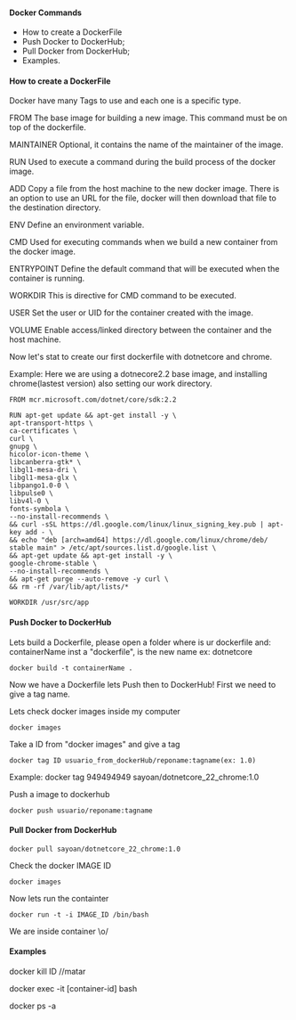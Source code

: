 #### Docker Commands

- How to create a DockerFile
- Push Docker to DockerHub;
- Pull Docker from DockerHub;
- Examples.

#### How to create a DockerFile
Docker have many Tags to use and each one is a specific type.

FROM
The base image for building a new image. This command must be on top of the dockerfile.

MAINTAINER
Optional, it contains the name of the maintainer of the image.

RUN
Used to execute a command during the build process of the docker image.

ADD
Copy a file from the host machine to the new docker image. There is an option to use an URL for the file, docker will then download that file to the destination directory.

ENV
Define an environment variable.

CMD
Used for executing commands when we build a new container from the docker image.

ENTRYPOINT
Define the default command that will be executed when the container is running.

WORKDIR
This is directive for CMD command to be executed.

USER
Set the user or UID for the container created with the image.

VOLUME
Enable access/linked directory between the container and the host machine.

Now let's stat to create our first dockerfile with dotnetcore and chrome.

Example:
Here we are using a dotnecore2.2 base image, and installing chrome(lastest version) also setting our work directory.

    FROM mcr.microsoft.com/dotnet/core/sdk:2.2
    
    RUN apt-get update && apt-get install -y \
    apt-transport-https \
    ca-certificates \
    curl \
    gnupg \
    hicolor-icon-theme \
    libcanberra-gtk* \
    libgl1-mesa-dri \
    libgl1-mesa-glx \
    libpango1.0-0 \
    libpulse0 \
    libv4l-0 \
    fonts-symbola \
    --no-install-recommends \
    && curl -sSL https://dl.google.com/linux/linux_signing_key.pub | apt-key add - \
    && echo "deb [arch=amd64] https://dl.google.com/linux/chrome/deb/ stable main" > /etc/apt/sources.list.d/google.list \
    && apt-get update && apt-get install -y \
    google-chrome-stable \
    --no-install-recommends \
    && apt-get purge --auto-remove -y curl \
    && rm -rf /var/lib/apt/lists/*
    
    WORKDIR /usr/src/app
	

#### Push Docker to DockerHub

Lets build a Dockerfile, please open a folder where is ur dockerfile and:
containerName inst a "dockerfile", is the new name ex: dotnetcore

    docker build -t containerName .

Now we have a Dockerfile lets Push then to DockerHub!
First we need to give a tag name.

Lets check docker images inside my computer

    docker images

Take a ID from "docker images" and give a tag 

    docker tag ID usuario_from_dockerHub/reponame:tagname(ex: 1.0)
Example: docker tag 949494949 sayoan/dotnetcore_22_chrome:1.0

Push a image to dockerhub

    docker push usuario/reponame:tagname


#### Pull Docker from DockerHub

    docker pull sayoan/dotnetcore_22_chrome:1.0
Check the docker IMAGE ID

    docker images

Now lets run the containter

    docker run -t -i IMAGE_ID /bin/bash

We are inside container \o/

#### Examples

docker kill ID //matar

docker exec -it [container-id] bash

docker ps -a 


